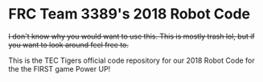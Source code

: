 # FRC Team 3389's 2018 Robot Code

~~I don't know why you would want to use this. This is mostly trash lol, but if you want to look around feel free to.~~

This is the TEC Tigers official code repository for our 2018 Robot Code for the the FIRST game Power UP!